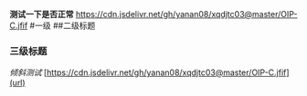 **测试一下是否正常**
https://cdn.jsdelivr.net/gh/yanan08/xqdjtc03@master/OIP-C.jfif
#一级
##二级标题
### 三级标题
_倾斜测试_
[https://cdn.jsdelivr.net/gh/yanan08/xqdjtc03@master/OIP-C.jfif](url)
